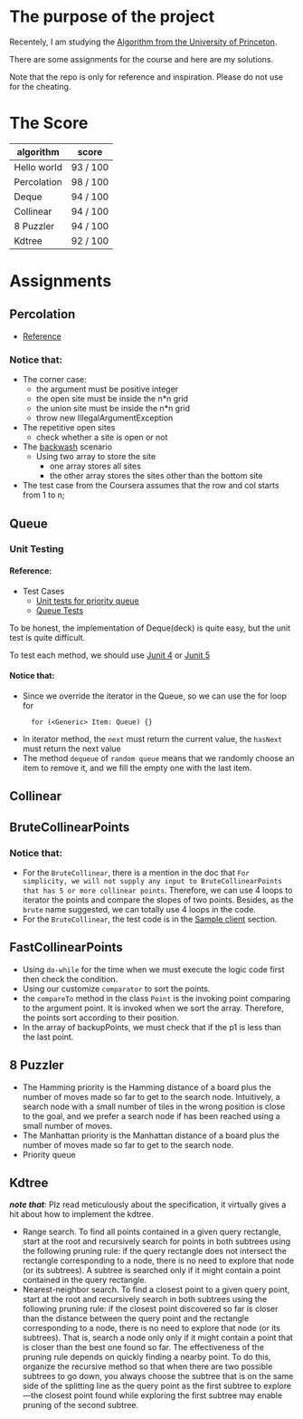 # The purpose of the project

Recentely, I am studying the [Algorithm from the University of Princeton](https://www.coursera.org/learn/algorithms-part1/home/welcome). 

There are some assignments for the course and here are my solutions. 

Note that the repo is only for reference and inspiration. Please do not use for the cheating.


# The Score

algorithm | score
--- | ---- 
Hello world | 93 / 100
Percolation | 98 / 100
Deque | 94 / 100
Collinear | 94 / 100
8 Puzzler | 94 / 100
Kdtree | 92 / 100


# Assignments
## Percolation
* [Reference](https://coursera.cs.princeton.edu/algs4/assignments/percolation/specification.php)

### Notice that:
* The corner case:
    * the argument must be positive integer
    * the open site must be inside the n*n grid
    * the union site must be inside the n*n grid
    * throw new IllegalArgumentException
* The repetitive open sites
    * check whether a site is open or not
* The [backwash](https://introcs.cs.princeton.edu/java/assignments/checklist/percolation.html) scenario
    * Using two array to store the site
        * one array stores all sites
        * the other array stores the sites other than the bottom site
* The test case from the Coursera assumes that the row and col starts from 1 to n;

## Queue

### Unit Testing
#### Reference:

* Test Cases
    * [Unit tests for priority queue](http://cda.morris.umn.edu/~elenam/2101Spring2016/examples/unit_tests_pq.html)
    * [Queue Tests](https://sites.cs.ucsb.edu/~cappello/56/code/L9/QueueTest.html)

To be honest, the implementation of Deque(deck) is quite easy, but the unit test is quite difficult.

To test each method, we should use [Junit 4](https://junit.org/junit4/) or [Junit 5](https://junit.org/junit5/)

#### Notice that:
* Since we override the iterator in the Queue, so we can use the for loop for
  ```
    for (<Generic> Item: Queue) {}
  ```
* In iterator method, the `next` must return the current value, the `hasNext` must return the next value
* The method `dequeue` of `random queue` means that we randomly choose an item to remove it, and we fill the empty one with the last item.


## Collinear

## BruteCollinearPoints
### Notice that:
* For the `BruteCollinear`, there is a mention in the doc that `For simplicity, we will not supply any input to BruteCollinearPoints that has 5 or more collinear points`.
Therefore, we can use 4 loops to iterator the points and compare the slopes of two points. Besides, as the `brute` name suggested, we can totally use 4 loops in the code.
* For the `BruteCollinear`, the test code is in the [Sample client](https://coursera.cs.princeton.edu/algs4/assignments/collinear/specification.php) section. 

## FastCollinearPoints
* Using `do-while` for the time when we must execute the logic code first then check the condition.
* Using our customize `comparator` to sort the points.
* the `compareTo` method in the class `Point` is the invoking point comparing to the argument point. It is invoked when we sort the array. Therefore, the points sort according to their position.
* In the array of backupPoints, we must check that if the p1 is less than the last point.

## 8 Puzzler
* The Hamming priority is the Hamming distance of a board plus the number of moves made so far to get to the search node. Intuitively, a search node with a small number of tiles in the wrong position is close to the goal, and we prefer a search node if has been reached using a small number of moves.
* The Manhattan priority is the Manhattan distance of a board plus the number of moves made so far to get to the search node.
* Priority queue

## Kdtree
***note that***: Plz read meticulously about the specification, it virtually gives a hit about how to implement the kdtree.
* Range search. To find all points contained in a given query rectangle, start at the root and recursively search for points in both subtrees using the following pruning rule: if the query rectangle does not intersect the rectangle corresponding to a node, there is no need to explore that node (or its subtrees). A subtree is searched only if it might contain a point contained in the query rectangle.
* Nearest-neighbor search. To find a closest point to a given query point, start at the root and recursively search in both subtrees using the following pruning rule: if the closest point discovered so far is closer than the distance between the query point and the rectangle corresponding to a node, there is no need to explore that node (or its subtrees). That is, search a node only only if it might contain a point that is closer than the best one found so far. The effectiveness of the pruning rule depends on quickly finding a nearby point. To do this, organize the recursive method so that when there are two possible subtrees to go down, you always choose the subtree that is on the same side of the splitting line as the query point as the first subtree to explore—the closest point found while exploring the first subtree may enable pruning of the second subtree.



